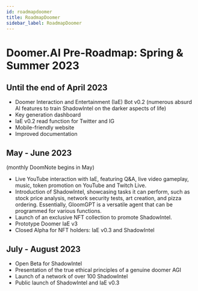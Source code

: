 ```yaml
---
id: roadmapdoomer
title: RoadmapDoomer
sidebar_label: RoadmapDoomer
---
```


# Doomer.AI Pre-Roadmap: Spring & Summer 2023

## Until the end of April 2023

- Doomer Interaction and Entertainment (IaE) Bot v0.2 (numerous absurd AI features to train ShadowIntel on the darker aspects of life)
- Key generation dashboard
- IaE v0.2 read function for Twitter and IG
- Mobile-friendly website
- Improved documentation


## May - June 2023

(monthly DoomNote begins in May)

- Live YouTube interaction with IaE, featuring Q&A, live video gameplay, music, token promotion on YouTube and Twitch Live.
- Introduction of ShadowIntel, showcasing tasks it can perform, such as stock price analysis, network security tests, art creation, and pizza ordering. Essentially, GloomGPT is a versatile agent that can be programmed for various functions.
- Launch of an exclusive NFT collection to promote ShadowIntel.
- Prototype Doomer IaE v3
- Closed Alpha for NFT holders: IaE v0.3 and ShadowIntel 

## July - August 2023

- Open Beta for ShadowIntel
- Presentation of the true ethical principles of a genuine doomer AGI
- Launch of a network of over 100 ShadowIntel
- Public launch of ShadowIntel and IaE v0.3
